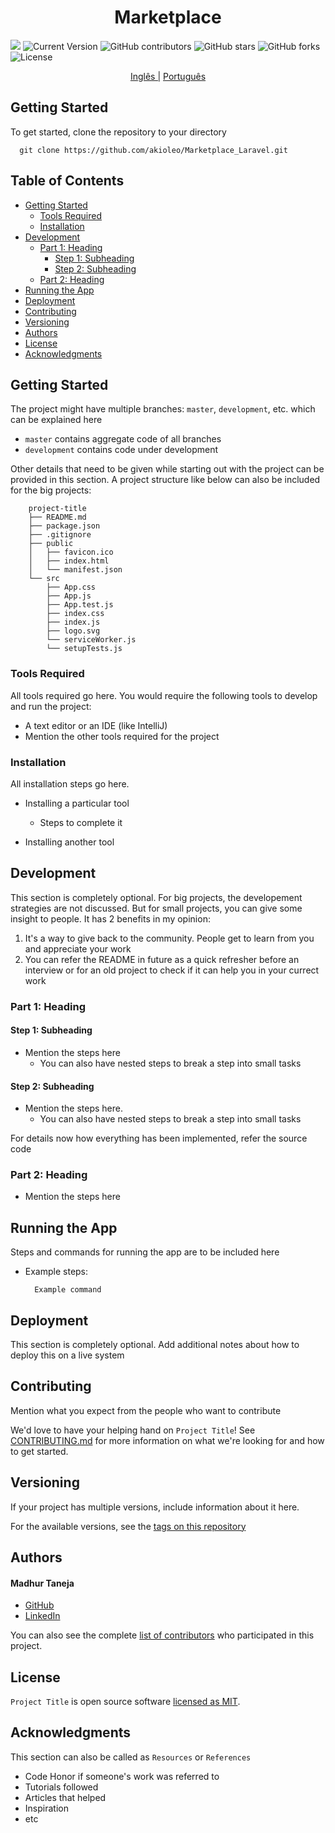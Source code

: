 <div align='center'>
    <h1>Marketplace</h1>
</div>

   <a href="https://www.linkedin.com/in/leonardo-akio/" target="_blank"><img src="https://img.shields.io/badge/LinkedIn%20-blue?style=flat&logo=linkedin&labelColor=blue" target="_blank"></a> 
   ![Current Version](https://img.shields.io/badge/version-v0.1-blue)
   ![GitHub contributors](https://img.shields.io/github/contributors/akioleo/Marketplace_Laravel)
   ![GitHub stars](https://img.shields.io/github/stars/akioleo/Marketplace_Laravel?style=social)
   ![GitHub forks](https://img.shields.io/github/forks/akioleo/Marketplace_Laravel?style=social)
   ![License](https://img.shields.io/badge/License-MIT-blue)

<p></p>
<div align='center'>
    <a href="./README.md">Inglês |</a>
    <a href="./PORTUGUESE.md">Português</a>
</div>

## Getting Started
To get started, clone the repository to your directory
  ```
    git clone https://github.com/akioleo/Marketplace_Laravel.git
  ```
## Table of Contents
- [Getting Started](#getting-started)
	- [Tools Required](#tools-required)
	- [Installation](#installation)
- [Development](#development)
    - [Part 1: Heading](#part-1-heading)
	  - [Step 1: Subheading](#step-1-subheading)
	  - [Step 2: Subheading](#step-2-subheading)
	- [Part 2: Heading](#part-2-heading)
- [Running the App](#running-the-app)
- [Deployment](#deployment)
- [Contributing](#contributing)
- [Versioning](#versioning)
- [Authors](#authors)
- [License](#license)
- [Acknowledgments](#acknowledgments)

## Getting Started

The project might have multiple branches: `master`, `development`, etc. which can be explained here

* `master` contains aggregate code of all branches
* `development` contains code under development

Other details that need to be given while starting out with the project can be provided in this section. A project structure like below can also be included for the big projects:

```
	project-title
	├── README.md
	├── package.json
	├── .gitignore
	├── public
	│   ├── favicon.ico
	│   ├── index.html
	│   └── manifest.json
	└── src
		├── App.css
		├── App.js
		├── App.test.js
		├── index.css
		├── index.js
		├── logo.svg
		└── serviceWorker.js
		└── setupTests.js
```

### Tools Required

All tools required go here. You would require the following tools to develop and run the project:

* A text editor or an IDE (like IntelliJ)
* Mention the other tools required for the project 

### Installation

All installation steps go here.

* Installing a particular tool
  * Steps to complete it
  
* Installing another tool

## Development

This section is completely optional. For big projects, the developement strategies are not discussed. But for small projects, you can give some insight to people. It has 2 benefits in my opinion:

1. It's a way to give back to the community. People get to learn from you and appreciate your work
2. You can refer the README in future as a quick refresher before an interview or for an old project to check if it can help you in your currect work

### Part 1: Heading

#### Step 1: Subheading

* Mention the steps here
  * You can also have nested steps to break a step into small tasks
  
#### Step 2: Subheading

* Mention the steps here.
  * You can also have nested steps to break a step into small tasks

For details now how everything has been implemented, refer the source code

### Part 2: Heading

* Mention the steps here

## Running the App

Steps and commands for running the app are to be included here

* Example steps:
  ```
    Example command
  ```

## Deployment

This section is completely optional. Add additional notes about how to deploy this on a live system

## Contributing

Mention what you expect from the people who want to contribute

We'd love to have your helping hand on `Project Title`! See [CONTRIBUTING.md] for more information on what we're looking for and how to get started.

## Versioning

If your project has multiple versions, include information about it here. 

For the available versions, see the [tags on this repository][tags]

## Authors

#### Madhur Taneja
* [GitHub]
* [LinkedIn]

You can also see the complete [list of contributors][contributors] who participated in this project.

## License

`Project Title` is open source software [licensed as MIT][license].

## Acknowledgments

This section can also be called as `Resources` or `References`

* Code Honor if someone's work was referred to
* Tutorials followed
* Articles that helped
* Inspiration
* etc

[//]: # (HyperLinks)

[GitHub Repository]: https://github.com/madhur-taneja/README-Template
[GitHub Pages]: https://madhur-taneja.github.io/README-Template
[CONTRIBUTING.md]: https://github.com/madhur-taneja/README-template/blob/master/CONTRIBUTING.md
[tags]: https://github.com/madhur-taneja/README-template/tags

[GitHub]: https://github.com/madhur-taneja
[LinkedIn]: https://www.linkedin.com/in/madhur-taneja/

[contributors]: https://github.com/madhur-taneja/README-template/contributors
[license]: https://github.com/madhur-taneja/README-template/blob/master/LICENSE.md
